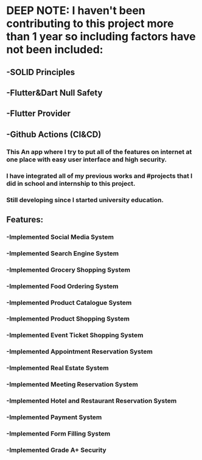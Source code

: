 # DEEP NOTE: I haven't been contributing to this project more than 1 year so including factors have not been included:
## -SOLID Principles
## -Flutter&Dart Null Safety
## -Flutter Provider
## -Github Actions (CI&CD)

### This An app where I try to put all of the features on internet at one place with easy user interface and high security.
### I have integrated all of my previous works and #projects that I did in school and internship to this project.
### Still developing since I started university education.

## Features:
### -Implemented Social Media System
### -Implemented Search Engine System
### -Implemented Grocery Shopping System 
### -Implemented Food Ordering System 
### -Implemented Product Catalogue System
### -Implemented Product Shopping System 
### -Implemented Event Ticket Shopping System
### -Implemented Appointment Reservation System
### -Implemented Real Estate System
### -Implemented Meeting Reservation System
### -Implemented Hotel and Restaurant Reservation System 
### -Implemented Payment System
### -Implemented Form Filling System
### -Implemented Grade A+ Security
